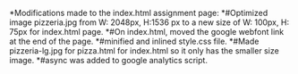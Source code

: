 *Modifications made to the index.html assignment page:
*#Optimized image pizzeria.jpg from W: 2048px, H:1536 px to a new size of W: 100px, H: 75px for index.html page.
*#On index.html, moved the google webfont link at the end of the page.
*#minified and inlined style.css file.
*#Made pizzeria-lg.jpg for pizza.html for index.html so it only has the smaller size image.
*#async was added to google analytics script.

